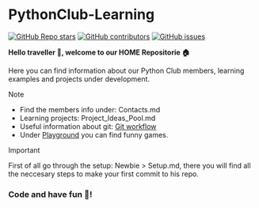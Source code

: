 
# PythonClub-Learning
[![GitHub Repo stars](https://img.shields.io/github/stars/PythonClubHub/PythonClub-Learning?style=flat&logo=github)](https://GitHub.com/PythonClubHub/PythonClub-Learning/issues/)
[![GitHub contributors](https://img.shields.io/github/contributors/PythonClubHub/PythonClub-Learning.svg)](https://github.com/PythonClubHub/PythonClub-Learning/graphs/contributors/)
[![GitHub issues](https://img.shields.io/github/issues/PythonClubHub/PythonClub-Learning.svg)](https://GitHub.com/PythonClubHub/PythonClub-Learning/issues/)
<!---
[![Contributors over time](https://contributor-graph-api.apiseven.com/contributors-svg?chart=contributorOverTime&repo=PythonClubHub/PythonClub-Learning)](https://www.apiseven.com/en/contributor-graph?chart=contributorOverTime&repo=PythonClubHub/PythonClub-Learning)
--->

**Hello traveller :cowboy_hat_face:, welcome to our HOME Repositorie :house:**

Here you can find information about our Python Club members, learning examples and projects under development.


> [!NOTE]
>* Find the members info under: Contacts.md
>* Learning projects: Project_Ideas_Pool.md
>* Useful information about git: [Git workflow](https://github.com/PythonClubHub/PythonClub-Learning/tree/main/Git%20workflow)
>* Under [Playground](https://github.com/PythonClubHub/PythonClub-Learning/tree/main/Playground) you can find funny games.


> [!IMPORTANT]
> First of all go through the setup: Newbie > Setup.md,
> there you will find all the neccesary steps to make your first commit to his repo.


### Code and have fun :tada:!
